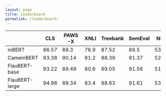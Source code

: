 ```yaml
---
layout: page
title: Leaderboard
permalink: /leaderboard/
---
```



|                | CLS   | PAWS-X | XNLI | Treebank | SemEval | NSD   |
| -------------- | ----- | ------ | ---- | -------- | ------- | ----- |
| mBERT          | 86.57 | 89.3   | 76.9 | 87.52    | 89.5    | 53.03 |
| CamemBERT      | 93.38 | 90.14  | 81.2 | 88.39    | 91.37   | 52.06 |
| FlauBERT-base  | 93.22 | 89.49  | 80.6 | 89.05    | 91.56   | 51.24 |
| FlauBERT-large | 94.98 | 89.34  | 83.4 | 88.63    | 91.61   | 53.53 |